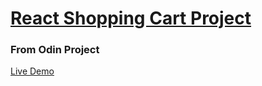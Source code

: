 # [React Shopping Cart Project](https://www.theodinproject.com/paths/full-stack-javascript/courses/javascript/lessons/shopping-cart)
### From Odin Project

[Live Demo](https://skcode0.github.io/shopping_cart/)


